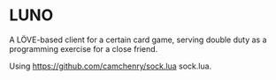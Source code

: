 # LUNO
 A LÖVE-based client for a certain card game, serving double duty as a programming exercise for a close friend.

Using https://github.com/camchenry/sock.lua sock.lua.